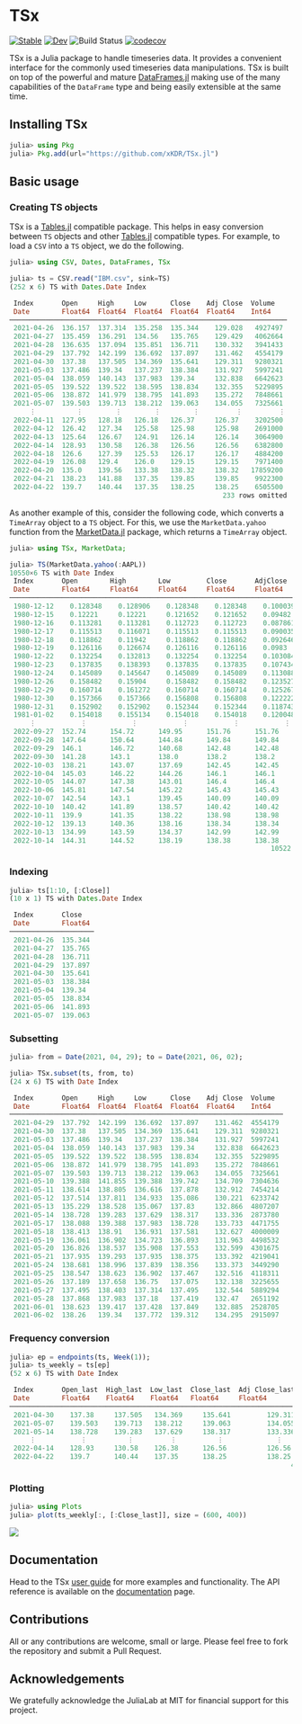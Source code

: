 # TSx

[![Stable](https://img.shields.io/badge/docs-stable-blue.svg)](https://xKDR.github.io/TSx.jl/stable)
[![Dev](https://img.shields.io/badge/docs-dev-blue.svg)](https://xKDR.github.io/TSx.jl/dev)
![Build Status](https://github.com/xKDR/TSx.jl/actions/workflows/documentation.yml/badge.svg)
[![codecov](https://codecov.io/gh/xKDR/TSx.jl/branch/main/graph/badge.svg?token=9qkJUtdgrz)](https://codecov.io/gh/xKDR/TSx.jl)

TSx is a Julia package to handle timeseries data. It provides a
convenient interface for the commonly used timeseries data
manipulations. TSx is built on top of the powerful and mature
[DataFrames.jl](https://github.com/JuliaData/DataFrames.jl) making
use of the many capabilities of the `DataFrame` type and being easily
extensible at the same time.

## Installing TSx

```julia
julia> using Pkg
julia> Pkg.add(url="https://github.com/xKDR/TSx.jl")
```

## Basic usage

### Creating TS objects
TSx is a [Tables.jl](https://github.com/JuliaData/Tables.jl) compatible package. This helps in easy conversion between `TS` objects and other [Tables.jl](https://github.com/JuliaData/Tables.jl) compatible types. For example, to load a `CSV` into a `TS` object, we do the following.

```julia
julia> using CSV, Dates, DataFrames, TSx

julia> ts = CSV.read("IBM.csv", sink=TS)
(252 x 6) TS with Dates.Date Index

 Index       Open     High     Low      Close    Adj Close  Volume
 Date        Float64  Float64  Float64  Float64  Float64    Int64
─────────────────────────────────────────────────────────────────────
 2021-04-26  136.157  137.314  135.258  135.344    129.028   4927497
 2021-04-27  135.459  136.291  134.56   135.765    129.429   4062664
 2021-04-28  136.635  137.094  135.851  136.711    130.332   3941433
 2021-04-29  137.792  142.199  136.692  137.897    131.462   4554179
 2021-04-30  137.38   137.505  134.369  135.641    129.311   9280321
 2021-05-03  137.486  139.34   137.237  138.384    131.927   5997241
 2021-05-04  138.059  140.143  137.983  139.34     132.838   6642623
 2021-05-05  139.522  139.522  138.595  138.834    132.355   5229895
 2021-05-06  138.872  141.979  138.795  141.893    135.272   7848661
 2021-05-07  139.503  139.713  138.212  139.063    134.055   7325661
     ⋮          ⋮        ⋮        ⋮        ⋮         ⋮         ⋮
 2022-04-11  127.95   128.18   126.18   126.37     126.37    3202500
 2022-04-12  126.42   127.34   125.58   125.98     125.98    2691000
 2022-04-13  125.64   126.67   124.91   126.14     126.14    3064900
 2022-04-14  128.93   130.58   126.38   126.56     126.56    6382800
 2022-04-18  126.6    127.39   125.53   126.17     126.17    4884200
 2022-04-19  126.08   129.4    126.0    129.15     129.15    7971400
 2022-04-20  135.0    139.56   133.38   138.32     138.32   17859200
 2022-04-21  138.23   141.88   137.35   139.85     139.85    9922300
 2022-04-22  139.7    140.44   137.35   138.25     138.25    6505500
                                                     233 rows omitted
```

As another example of this, consider the following code, which converts a `TimeArray` object to a `TS` object. For this, we use the `MarketData.yahoo` function from the [MarketData.jl](https://juliaquant.github.io/MarketData.jl/stable/) package, which returns a `TimeArray` object.

```julia
julia> using TSx, MarketData;

julia> TS(MarketData.yahoo(:AAPL))
10550×6 TS with Date Index
 Index       Open        High        Low         Close       AdjClose    Volume
 Date        Float64     Float64     Float64     Float64     Float64     Float64
───────────────────────────────────────────────────────────────────────────────────
 1980-12-12    0.128348    0.128906    0.128348    0.128348    0.100039  4.69034e8
 1980-12-15    0.12221     0.12221     0.121652    0.121652    0.09482   1.75885e8
 1980-12-16    0.113281    0.113281    0.112723    0.112723    0.087861  1.05728e8
 1980-12-17    0.115513    0.116071    0.115513    0.115513    0.090035  8.64416e7
 1980-12-18    0.118862    0.11942     0.118862    0.118862    0.092646  7.34496e7
 1980-12-19    0.126116    0.126674    0.126116    0.126116    0.0983    4.86304e7
 1980-12-22    0.132254    0.132813    0.132254    0.132254    0.103084  3.73632e7
 1980-12-23    0.137835    0.138393    0.137835    0.137835    0.107434  4.69504e7
 1980-12-24    0.145089    0.145647    0.145089    0.145089    0.113088  4.80032e7
 1980-12-26    0.158482    0.15904     0.158482    0.158482    0.123527  5.55744e7
 1980-12-29    0.160714    0.161272    0.160714    0.160714    0.125267  9.31616e7
 1980-12-30    0.157366    0.157366    0.156808    0.156808    0.122222  6.888e7
 1980-12-31    0.152902    0.152902    0.152344    0.152344    0.118743  3.57504e7
 1981-01-02    0.154018    0.155134    0.154018    0.154018    0.120048  2.16608e7
     ⋮           ⋮           ⋮           ⋮           ⋮           ⋮           ⋮
 2022-09-27  152.74      154.72      149.95      151.76      151.76      8.44427e7
 2022-09-28  147.64      150.64      144.84      149.84      149.84      1.46691e8
 2022-09-29  146.1       146.72      140.68      142.48      142.48      1.28138e8
 2022-09-30  141.28      143.1       138.0       138.2       138.2       1.24705e8
 2022-10-03  138.21      143.07      137.69      142.45      142.45      1.14312e8
 2022-10-04  145.03      146.22      144.26      146.1       146.1       8.78301e7
 2022-10-05  144.07      147.38      143.01      146.4       146.4       7.9471e7
 2022-10-06  145.81      147.54      145.22      145.43      145.43      6.84022e7
 2022-10-07  142.54      143.1       139.45      140.09      140.09      8.58591e7
 2022-10-10  140.42      141.89      138.57      140.42      140.42      7.4899e7
 2022-10-11  139.9       141.35      138.22      138.98      138.98      7.70337e7
 2022-10-12  139.13      140.36      138.16      138.34      138.34      7.04337e7
 2022-10-13  134.99      143.59      134.37      142.99      142.99      1.13224e8
 2022-10-14  144.31      144.52      138.19      138.38      138.38      8.85123e7
                                                                 10522 rows omitted
```

### Indexing
```julia
julia> ts[1:10, [:Close]]
(10 x 1) TS with Dates.Date Index

 Index       Close
 Date        Float64
─────────────────────
 2021-04-26  135.344
 2021-04-27  135.765
 2021-04-28  136.711
 2021-04-29  137.897
 2021-04-30  135.641
 2021-05-03  138.384
 2021-05-04  139.34
 2021-05-05  138.834
 2021-05-06  141.893
 2021-05-07  139.063

```

### Subsetting
```julia
julia> from = Date(2021, 04, 29); to = Date(2021, 06, 02);

julia> TSx.subset(ts, from, to)
(24 x 6) TS with Date Index

 Index       Open     High     Low      Close    Adj Close  Volume  
 Date        Float64  Float64  Float64  Float64  Float64    Int64   
────────────────────────────────────────────────────────────────────
 2021-04-29  137.792  142.199  136.692  137.897    131.462  4554179
 2021-04-30  137.38   137.505  134.369  135.641    129.311  9280321
 2021-05-03  137.486  139.34   137.237  138.384    131.927  5997241
 2021-05-04  138.059  140.143  137.983  139.34     132.838  6642623
 2021-05-05  139.522  139.522  138.595  138.834    132.355  5229895
 2021-05-06  138.872  141.979  138.795  141.893    135.272  7848661
 2021-05-07  139.503  139.713  138.212  139.063    134.055  7325661
 2021-05-10  139.388  141.855  139.388  139.742    134.709  7304636
 2021-05-11  138.614  138.805  136.616  137.878    132.912  7454214
 2021-05-12  137.514  137.811  134.933  135.086    130.221  6233742
 2021-05-13  135.229  138.528  135.067  137.83     132.866  4807207
 2021-05-14  138.728  139.283  137.629  138.317    133.336  2873780
 2021-05-17  138.088  139.388  137.983  138.728    133.733  4471755
 2021-05-18  138.413  138.91   136.931  137.581    132.627  4000009
 2021-05-19  136.061  136.902  134.723  136.893    131.963  4498532
 2021-05-20  136.826  138.537  135.908  137.553    132.599  4301675
 2021-05-21  137.935  139.293  137.935  138.375    133.392  4219041
 2021-05-24  138.681  138.996  137.839  138.356    133.373  3449290
 2021-05-25  138.547  138.623  136.902  137.467    132.516  4118311
 2021-05-26  137.189  137.658  136.75   137.075    132.138  3225655
 2021-05-27  137.495  138.403  137.314  137.495    132.544  5889294
 2021-05-28  137.868  137.983  137.18   137.419    132.47   2651192
 2021-06-01  138.623  139.417  137.428  137.849    132.885  2528705
 2021-06-02  138.26   139.34   137.772  139.312    134.295  2915097

```

### Frequency conversion
```julia
julia> ep = endpoints(ts, Week(1));
julia> ts_weekly = ts[ep]
(52 x 6) TS with Date Index

 Index       Open_last  High_last  Low_last  Close_last  Adj Close_last  Volume_last 
 Date        Float64    Float64    Float64   Float64     Float64         Int64       
─────────────────────────────────────────────────────────────────────────────────────
 2021-04-30    137.38     137.505   134.369     135.641         129.311      9280321
 2021-05-07    139.503    139.713   138.212     139.063         134.055      7325661
 2021-05-14    138.728    139.283   137.629     138.317         133.336      2873780
     ⋮           ⋮          ⋮         ⋮          ⋮             ⋮              ⋮
 2022-04-14    128.93     130.58    126.38      126.56          126.56       6382800
 2022-04-22    139.7      140.44    137.35      138.25          138.25       6505500
                                                                      47 rows omitted
```

### Plotting
```julia
julia> using Plots
julia> plot(ts_weekly[:, [:Close_last]], size = (600, 400))
```

![](./docs/src/assets/ts-plot.svg)

## Documentation

Head to the TSx [user guide](https://xkdr.github.io/TSx.jl/dev/user_guide/) for more
examples and functionality. The API reference is available on the
[documentation](https://xkdr.github.io/TSx.jl/dev/api/) page.

## Contributions

All or any contributions are welcome, small or large. Please feel free
to fork the repository and submit a Pull Request.

## Acknowledgements

We gratefully acknowledge the JuliaLab at MIT for financial support
for this project.
